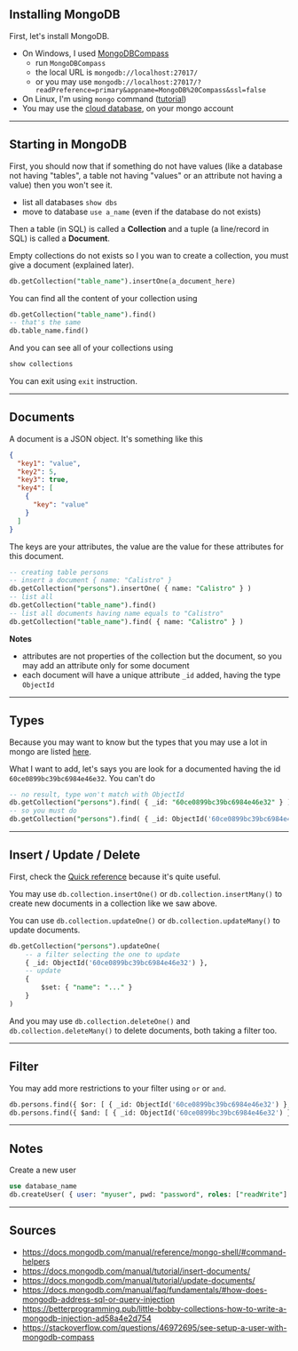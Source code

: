 ## Installing MongoDB

First, let's install MongoDB.

* On Windows, I used [MongoDBCompass](https://www.mongodb.com/products/compass)
    * run <code class="bg-transparent text-dark">MongoDBCompass</code>
    * the local URL is <code class="bg-transparent text-dark">mongodb://localhost:27017/</code>
    * or you may use <code class="bg-transparent text-dark">mongodb://localhost:27017/?readPreference=primary&appname=MongoDB%20Compass&ssl=false</code>
* On Linux, I'm using ``mongo`` command ([tutorial](https://docs.mongodb.com/manual/tutorial/install-mongodb-on-debian/#install-mongodb-community-edition))
* You may use the [cloud database](https://www.mongodb.com/), on your mongo account

<hr class="sr">

## Starting in MongoDB

First, you should now that if something do not have values
(like a database not having "tables", a table
not having "values" or an attribute not having a value) then you won't see it.

* list all databases ``show dbs``
* move to database ``use a_name`` (even if the database do not exists)

Then a table (in SQL) is called a **Collection** and
a tuple (a line/record in SQL) is called a **Document**.

Empty collections do not exists so I you wan to create
a collection, you must give a document (explained later).

```sql
db.getCollection("table_name").insertOne(a_document_here)
```

You can find all the content of your collection using

```sql
db.getCollection("table_name").find()
-- that's the same
db.table_name.find()
```

And you can see all of your collections using

```sql
show collections
```

You can exit using ``exit`` instruction.

<hr class="sl">

## Documents

A document is a JSON object. It's something like this

```json
{
  "key1": "value",
  "key2": 5,
  "key3": true,
  "key4": [
    {
      "key": "value"
    }
  ]
}
```

The keys are your attributes, the value are the value
for these attributes for this document.

```sql
-- creating table persons
-- insert a document { name: "Calistro" }
db.getCollection("persons").insertOne( { name: "Calistro" } )
-- list all
db.getCollection("table_name").find()
-- list all documents having name equals to "Calistro"
db.getCollection("table_name").find( { name: "Calistro" } )
```

**Notes**

* attributes are not properties of the collection
  but the document, so you may add an attribute
  only for some document
* each document will have a unique attribute
  ``_id`` added, having the type `ObjectId`

<hr class="sr">

## Types

Because you may want to know but the types that
you may use a lot in mongo are
listed [here](https://docs.mongodb.com/manual/core/shell-types/).

What I want to add, let's says you are look for
a documented having the id ``60ce0899bc39bc6984e46e32``.
You can't do

```sql
-- no result, type won't match with ObjectId
db.getCollection("persons").find( { _id: "60ce0899bc39bc6984e46e32" } )
-- so you must do
db.getCollection("persons").find( { _id: ObjectId('60ce0899bc39bc6984e46e32') } )
```

<hr class="sr">

## Insert / Update / Delete

First, check the [Quick reference](https://docs.mongodb.com/manual/reference/mongo-shell/#command-helpers)
because it's quite useful.

You may use ``db.collection.insertOne()``
or ``db.collection.insertMany()`` to create new
documents in a collection like we saw above.

You can use ``db.collection.updateOne()``
or ``db.collection.updateMany()`` to update documents.

```sql
db.getCollection("persons").updateOne(
    -- a filter selecting the one to update
    { _id: ObjectId('60ce0899bc39bc6984e46e32') },
    -- update
    {
        $set: { "name": "..." }
    }
)
```

And you may use ``db.collection.deleteOne()``
and ``db.collection.deleteMany()`` to delete
documents, both taking a filter too.

<hr class="sr">

## Filter

You may add more restrictions to your filter
using ``or`` or ``and``.

```sql
db.persons.find({ $or: [ { _id: ObjectId('60ce0899bc39bc6984e46e32') }, { _id: ObjectId('60ce0899bc39bc6984e46e33') } ] })
db.persons.find({ $and: [ { _id: ObjectId('60ce0899bc39bc6984e46e32') }, { username: "example" } ] })
```

<hr class="sl">

## Notes

Create a new user

```sql
use database_name
db.createUser( { user: "myuser", pwd: "password", roles: ["readWrite"] })
```

<hr class="sr">

## Sources

* <https://docs.mongodb.com/manual/reference/mongo-shell/#command-helpers>
* <https://docs.mongodb.com/manual/tutorial/insert-documents/>
* <https://docs.mongodb.com/manual/tutorial/update-documents/>
* <https://docs.mongodb.com/manual/faq/fundamentals/#how-does-mongodb-address-sql-or-query-injection>
* <https://betterprogramming.pub/little-bobby-collections-how-to-write-a-mongodb-injection-ad58a4e2d754>
* <https://stackoverflow.com/questions/46972695/see-setup-a-user-with-mongodb-compass>